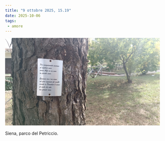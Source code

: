 ```yaml
---
title: "9 ottobre 2025, 15.19"
date: 2025-10-06
tags: 
 - amore
---
```


![](images/202510091519.jpg)

Siena, parco del Petriccio.
